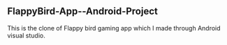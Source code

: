 ## FlappyBird-App--Android-Project
This is the clone of Flappy bird gaming app which I made through Android visual studio.
